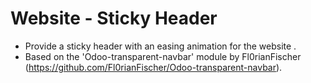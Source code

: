 Website - Sticky Header
=======================
 * Provide a sticky header with an easing animation for the website . 
 * Based on the 'Odoo-transparent-navbar' module by Fl0rianFischer (https://github.com/Fl0rianFischer/Odoo-transparent-navbar).